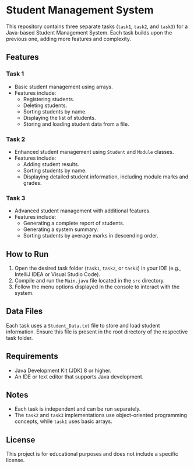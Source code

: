 # Student Management System

This repository contains three separate tasks (`task1`, `task2`, and `task3`) for a Java-based Student Management System. Each task builds upon the previous one, adding more features and complexity.


## Features

### Task 1
- Basic student management using arrays.
- Features include:
  - Registering students.
  - Deleting students.
  - Sorting students by name.
  - Displaying the list of students.
  - Storing and loading student data from a file.

### Task 2
- Enhanced student management using `Student` and `Module` classes.
- Features include:
  - Adding student results.
  - Sorting students by name.
  - Displaying detailed student information, including module marks and grades.

### Task 3
- Advanced student management with additional features.
- Features include:
  - Generating a complete report of students.
  - Generating a system summary.
  - Sorting students by average marks in descending order.

## How to Run

1. Open the desired task folder (`task1`, `task2`, or `task3`) in your IDE (e.g., IntelliJ IDEA or Visual Studio Code).
2. Compile and run the `Main.java` file located in the `src` directory.
3. Follow the menu options displayed in the console to interact with the system.

## Data Files

Each task uses a `Student_Data.txt` file to store and load student information. Ensure this file is present in the root directory of the respective task folder.

## Requirements

- Java Development Kit (JDK) 8 or higher.
- An IDE or text editor that supports Java development.

## Notes

- Each task is independent and can be run separately.
- The `task2` and `task3` implementations use object-oriented programming concepts, while `task1` uses basic arrays.

## License

This project is for educational purposes and does not include a specific license.
